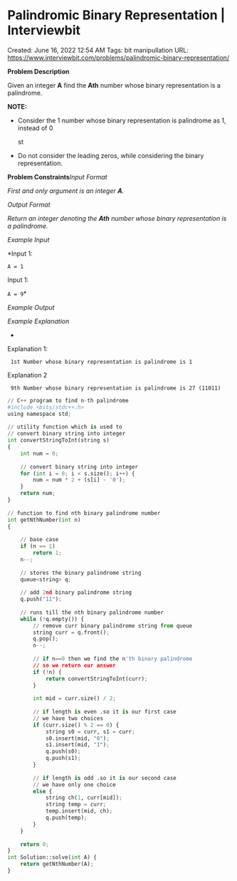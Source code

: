 # Palindromic Binary Representation | Interviewbit

Created: June 16, 2022 12:54 AM
Tags: bit manipullation
URL: https://www.interviewbit.com/problems/palindromic-binary-representation/

**Problem Description**

Given an integer **A** find the **Ath** number whose binary representation is a palindrome.

**NOTE:**

- Consider the 1 number whose binary representation is palindrome as 1, instead of 0
    
    st
    
- Do not consider the leading zeros, while considering the binary representation.

**Problem Constraints***Input Format*

*First and only argument is an integer **A**.*

*Output Format*

*Return an integer denoting the **Ath** number whose binary representation is a palindrome.*

*Example Input*

*Input 1: 

 `A = 1`
 
Input 1: 

 `A = 9`*

*Example Output*

*Example Explanation*

- 

Explanation 1:

```
 1st Number whose binary representation is palindrome is 1

```

Explanation 2

```
 9th Number whose binary representation is palindrome is 27 (11011)

```

```python
// C++ program to find n-th palindrome
#include <bits/stdc++.h>
using namespace std;
 
// utility function which is used to
// convert binary string into integer
int convertStringToInt(string s)
{
    int num = 0;
 
    // convert binary string into integer
    for (int i = 0; i < s.size(); i++) {
        num = num * 2 + (s[i] - '0');
    }
    return num;
}
 
// function to find nth binary palindrome number
int getNthNumber(int n)
{
 
    // base case
    if (n == 1)
        return 1;
    n--;
 
    // stores the binary palindrome string
    queue<string> q;
 
    // add 2nd binary palindrome string
    q.push("11");
 
    // runs till the nth binary palindrome number
    while (!q.empty()) {
        // remove curr binary palindrome string from queue
        string curr = q.front();
        q.pop();
        n--;
 
        // if n==0 then we find the n'th binary palindrome
        // so we return our answer
        if (!n) {
            return convertStringToInt(curr);
        }
 
        int mid = curr.size() / 2;
 
        // if length is even .so it is our first case
        // we have two choices
        if (curr.size() % 2 == 0) {
            string s0 = curr, s1 = curr;
            s0.insert(mid, "0");
            s1.insert(mid, "1");
            q.push(s0);
            q.push(s1);
        }
         
        // if length is odd .so it is our second case
        // we have only one choice
        else {
            string ch(1, curr[mid]);
            string temp = curr;
            temp.insert(mid, ch);
            q.push(temp);
        }
    }
 
    return 0;
}
int Solution::solve(int A) {
    return getNthNumber(A);
}
```